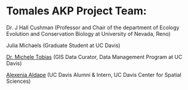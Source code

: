 # Tomales AKP Project Team:
Dr. J Hall Cushman (Professor and Chair of the department of Ecology Evolution and Conservation Biology at University of Nevada, Reno)

Julia Michaels (Graduate Student at UC Davis)

[Dr. Michele Tobias](https://github.com/micheletobias) (GIS Data Curator, Data Management Program at UC Davis)

[Alexenia Aldape](https://github.com/Alexenia) (UC Davis Alumni & Intern, UC Davis Center for Spatial Sciences)
